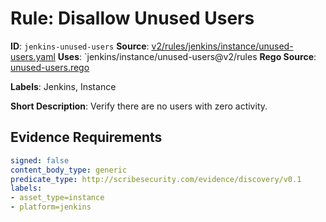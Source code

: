 # Rule: Disallow Unused Users

**ID**: `jenkins-unused-users`
**Source**: [v2/rules/jenkins/instance/unused-users.yaml](https://github.com/scribe-public/sample-policies/v2/rules/jenkins/instance/unused-users.yaml)
**Uses**: `jenkins/instance/unused-users@v2/rules
**Rego Source**: [unused-users.rego](https://github.com/scribe-public/sample-policies/v2/rules/jenkins/instance/unused-users.rego)

**Labels**: Jenkins, Instance

**Short Description**: Verify there are no users with zero activity.

## Evidence Requirements

```yaml
signed: false
content_body_type: generic
predicate_type: http://scribesecurity.com/evidence/discovery/v0.1
labels:
- asset_type=instance
- platform=jenkins
```

